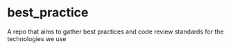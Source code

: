 # best_practice
A repo that aims to gather best practices and code review standards for the technologies we use
